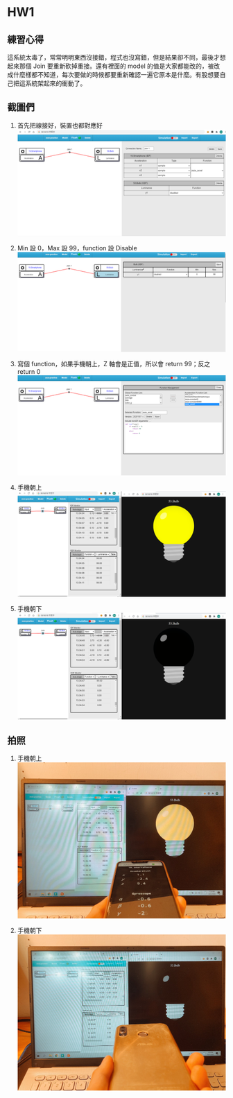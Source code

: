 # HW1
## 練習心得
這系統太毒了，常常明明東西沒接錯，程式也沒寫錯，但是結果卻不同，最後才想起來那個 Join 要重新砍掉重接。還有裡面的 model 的值是大家都能改的，被改成什麼樣都不知道，每次要做的時候都要重新確認一遍它原本是什麼。有股想要自己把這系統架起來的衝動了。

## 截圖們
1. 首先把線接好，裝置也都對應好
![img](1.PNG)

2. Min 設 0，Max 設 99，function 設 Disable
![img](2.PNG)

3. 寫個 function，如果手機朝上，Z 軸會是正值，所以會 return 99；反之 return 0
![img](3.PNG)

4. 手機朝上
![img](4.PNG)

5. 手機朝下
![img](5.PNG)

## 拍照
1. 手機朝上
![img](1.jpg)

2. 手機朝下
![img](2.jpg)
